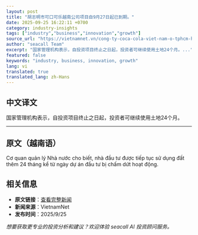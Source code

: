 ```yaml
---
layout: post
title: "胡志明市可口可乐越南公司项目自9月27日起已到期。"
date: 2025-09-25 16:22:11 +0700
category: industry-insights
tags: ["industry","business","innovation","growth"]
source_url: "https://vietnamnet.vn/cong-ty-coca-cola-viet-nam-o-tphcm-het-thoi-gian-hoat-dong-tu-27-9-2446189.html"
author: "seacall Team"
excerpt: "国家管理机构表示，自投资项目终止之日起，投资者可继续使用土地24个月。..."
featured: false
keywords: "industry, business, innovation, growth"
lang: vi
translated: true
translated_lang: zh-Hans
---
```


## 中文译文

国家管理机构表示，自投资项目终止之日起，投资者可继续使用土地24个月。

---

## 原文（越南语）

Cơ quan quản lý Nhà nước cho biết, nhà đầu tư được tiếp tục sử dụng đất thêm 24 tháng kể từ ngày dự án đầu tư bị chấm dứt hoạt động.

## 相关信息

- **原文链接**：[查看完整新闻](https://vietnamnet.vn/cong-ty-coca-cola-viet-nam-o-tphcm-het-thoi-gian-hoat-dong-tu-27-9-2446189.html)
- **新闻来源**：VietnamNet
- **发布时间**：2025/9/25

*想要获取更专业的投资分析和建议？欢迎体验 seacall AI 投资顾问服务。*
